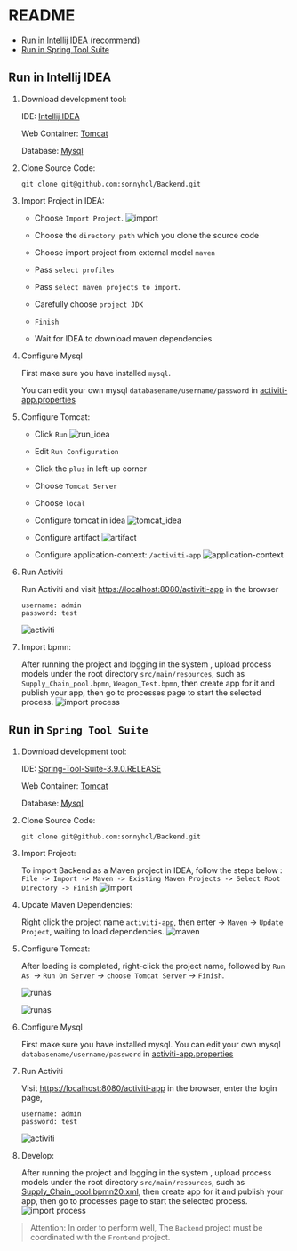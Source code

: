 # README
- [Run in Intellij IDEA (recommend)](https://github.com/sonnyhcl/backend#run-in-intellij-idea)
- [Run in Spring Tool Suite](https://github.com/sonnyhcl/backend#run-in-spring-tool-suite)

## Run in Intellij IDEA
1.  Download development tool:

    IDE: [Intellij IDEA](https://www.jetbrains.com/idea/download)
    
    Web Container: [Tomcat](http://tomcat.apache.org/)
    
    Database: [Mysql](https://www.mysql.com/)

2.  Clone Source Code:

    `git clone git@github.com:sonnyhcl/Backend.git`

3.  Import Project in IDEA:  

    -   Choose `Import Project`.
        ![import](image/idea_import_project.png)

    -   Choose the `directory path` which you clone the source code
    -   Choose import project from external model `maven`
    -   Pass `select profiles`
    -   Pass `select maven projects to import`.
    -   Carefully choose `project JDK`
    -   `Finish`
    -   Wait for IDEA to download maven dependencies

6.  Configure Mysql

    First make sure you have installed `mysql`. 
    
    You can edit your own mysql `databasename/username/password` in [activiti-app.properties](https://github.com/sonnyhcl/Backend/blob/master/src/main/resources/META-INF/activiti-app/activiti-app.properties)

5.  Configure Tomcat:
    -   Click `Run`
        ![run_idea](image/run_idea.png)
    -   Edit `Run Configuration`
    -   Click the `plus` in left-up corner
    -   Choose `Tomcat Server`
    -   Choose `local`
    -   Configure tomcat in idea
        ![tomcat_idea](image/tomcat_idea.png)

    -   Configure artifact
        ![artifact](image/artifact.png)

    -   Configure application-context: `/activiti-app`
        ![application-context](image/application-context.png)

7.  Run Activiti

    Run Activiti and visit [https://localhost:8080/activiti-app](https://localhost:8080/activiti-app) in the browser
    ```
    username: admin
    password: test
    ```
    ![activiti](image/activiti.png)

8.  Import bpmn:

    After running the project and logging in  the system , upload process models under the root directory `src/main/resources`, such as `Supply_Chain_pool.bpmn`, `Weagon_Test.bpmn`, then create app for it  and publish your app, then  go to processes page to start the selected process.
    ![import process](image/import_process.png)

## Run in `Spring Tool Suite`
1.  Download development tool:

    IDE: [Spring-Tool-Suite-3.9.0.RELEASE](https://spring.io/tools/sts/all)
    
    Web Container: [Tomcat](http://tomcat.apache.org/)
    
    Database: [Mysql](https://www.mysql.com/)

2.  Clone Source Code:

    `git clone git@github.com:sonnyhcl/Backend.git`

3.  Import Project:  

    To import Backend as a Maven project in IDEA, follow the steps below :
    `File -> Import -> Maven -> Existing Maven Projects -> Select Root Directory -> Finish`
    ![import](image/idea_import_project)
4.  Update Maven Dependencies:

    Right click the project name `activiti-app`, then enter -> `Maven` -> `Update Project`, waiting to load dependencies.
    ![maven](image/maven_update.png)

5.  Configure Tomcat:

    After loading is completed, right-click the project name, followed by `Run As `-> `Run On Server` -> `choose Tomcat Server` -> `Finish`.

    ![runas](image/runas.png)

    ![runas](image/run_on_server.png)

6.  Configure Mysql

    First make sure you have installed mysql. You can edit your own mysql `databasename/username/password` in [activiti-app.properties](https://github.com/sonnyhcl/Backend/blob/master/src/main/resources/META-INF/activiti-app/activiti-app.properties)

7.  Run Activiti

    Visit [https://localhost:8080/activiti-app](https://localhost:8080/activiti-app) in the browser, enter the login page,
    ```
    username: admin
    password: test
    ```
    ![activiti](image/activiti.png)

8.  Develop:

    After running the project and logging in  the system , upload process models under the root directory `src/main/resources`, such as [Supply_Chain_pool.bpmn20.xml](https://github.com/sonnyhcl/Backend/blob/master/src/main/resources/Supply_Chain_pool.bpmn20.xml), then create app for it  and publish your app, then  go to processes page to start the selected process.
    ![import process](image/import_process.png)

> Attention: In order to perform well, The `Backend` project must be coordinated with the `Frontend` project.
